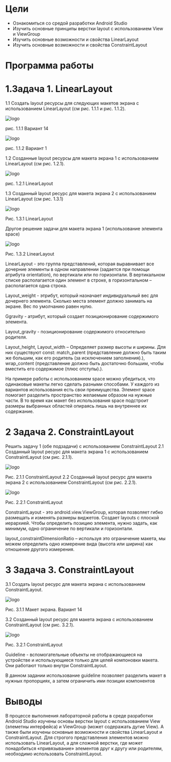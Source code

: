 # Цели
 - Ознакомиться со средой разработки Android Studio
 - Изучить основные принципы верстки layout с использованием View и ViewGroup
 - Изучить основные возможности и свойства LinearLayout
 - Изучить основные возможности и свойства ConstraintLayout


# Программа работы
 # 1.Задача 1. LinearLayout
  1.1 Создать layout ресурсы для следующих макетов экрана с использованием LinearLayout (см рис. 1.1.1 и рис. 1.1.2).
  
 ![logo](https://i.ibb.co/j3ssV24/14.jpg)
 
рис. 1.1.1 Вариант 14

 ![logo](https://i.ibb.co/NW33M6Z/01.jpg)
 
рис. 1.1.2 Вариант 1

1.2 Созданные layout ресурсы для макета экрана 1 с использованием LinearLayout (см рис. 1.2.1).

![logo](https://i.ibb.co/Fx89pm8/0-XKx0-Vt8-Zg.jpg)

рис. 1.2.1 LinearLayout

1.3 Созданный layout ресурс для макета экрана 2 с использованием LinearLayout (см рис. 1.3.1)

![logo](https://i.ibb.co/mhmps9m/Itmhmbi9gdg.jpg)

Рис. 1.3.1 LinearLayout

Другое решение задачи для макета экрана 1 (использование элемента space)

![logo](https://i.ibb.co/rZ2TZdt/lh-Aj-VDy-K4mg.jpg)

Рис. 1.3.2 LinearLayout

LinearLayout - это группа представлений, которая выравнивает все дочерние элементы в одном направлении (задается при помощи атрибута orientation), по вертикали или по горизонтали. В вертикальном списке располагается один элемент в строке, в горизонтальном – располагается одна строка.

Layout_weight -  этрибут, который назначает индивидуальный вес для дочернего элемента. Сколько места элемент должно занимать на экране. Вес по умолчанию равен нулю. 

Ggravity - атрибут, который создает позиционирование содержимого элемента.

Layout_gravity - позиционирование содержимого относительно родителя.

Layout_height, Layout_width  – Определяет размер высоты и ширины.  Для них существуют const: match_parent (представление должно быть таким же большим, как его родитель (за исключением заполнения).), wrap_content (представление должно быть достаточно большим, чтобы вместить его содержимое (плюс отступы).). 

На примере работы с использованием space можно убедиться, что одинаковые макеты легко сделать разными способами. У каждого из вариантов использования есть свои преимущества.  Элемент space помогает разделить пространство желаемым образом на нужные части.  В то время как макет без использования space подстроит размеры выбранных областей опираясь лишь на внутреннее их содержание. 
# 2 Задача 2. ConstraintLayout
Решить задачу 1 (обе подзадачи) с использованием ConstraintLayout
2.1 Созданный layout ресурс для макета экрана 1 с использованием ConstraintLayout (см рис. 2.1.1).

![logo](https://i.ibb.co/yBsmzTb/Ay-MMa-Gs2-WC8.jpg)

Рис. 2.1.1 ConstraintLayout
2.2 Созданный layout ресурс для макета экрана 2 с использованием ConstraintLayout (см рис. 2.2.1).

![logo](https://i.ibb.co/sFJn01L/sm-Zg-KUtusbo.jpg)

Рис. 2.2.1 ConstraintLayout

ConstraintLayout - это android.view.ViewGroup, которая позволяет гибко размещать и изменять размеры виджетов. Создает layouts с плоской иерархией. Чтобы определить позицию элемента, нужно задать, как минимум, одно ограничение по вертикали и горизонтали.

layout_constraintDimensionRatio – используя это ограничение макета, мы можем определить одно измерение вида (высота или ширина) как отношение другого измерения.

# 3 Задача 3. ConstraintLayout
3.1 Создать layout ресурс для макета экрана с использованием ConstraintLayout.

![logo](https://i.ibb.co/YWr7gWK/lab01-constraint-v14.png)

Рис. 3.1.1 Макет экрана. Вариант 14

3.2 Созданный layout ресурс для макета экрана  с использованием ConstraintLayout (см рис. 3.2.1).

![logo](https://i.ibb.co/x8nZmSn/e9-WGF70-HVig.jpg)

Рис. 3.2.1 ConstraintLayout

Guideline - вспомогательные объекты не отображающиеся на устройстве и использующиеся только для целей компоновки макета. Они работают только внутри ConstraintLayout.

В данном задании использование guideline позволяет разделить макет в нужных пропорциях, а затем ограничить ими позиции компонентов

# Выводы  
В процессе выполнения лабораторной работы в среде разработки Android Studio изучены основы верстки layout с использованием View (элеметны интерфейса) и ViewGroup (может содеражать дугие View). А также были изучены основные возможности и свойства LinearLayout и ConstraintLayout. Для строгого представления элементов можно использовать LinearLayout, а для сложной верстки, где может понадобиться «привязывание» элементов друг к другу или родителям, необходимо использовать ConstraintLayout.



